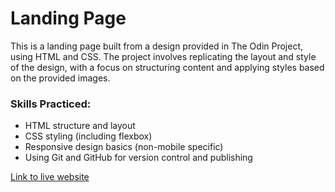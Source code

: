 # Landing Page

This is a landing page built from a design provided in The Odin Project, using HTML and CSS. The project involves replicating the layout and style of the design, with a focus on structuring content and applying styles based on the provided images.

### Skills Practiced:
- HTML structure and layout
- CSS styling (including flexbox)
- Responsive design basics (non-mobile specific)
- Using Git and GitHub for version control and publishing

[Link to live website](https://faisalsherif7.github.io/landing-page/)
